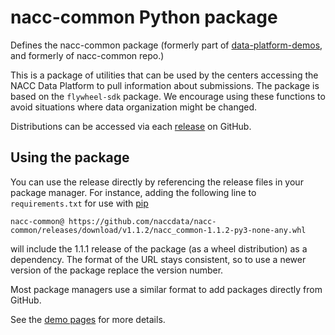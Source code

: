# nacc-common Python package

Defines the nacc-common package (formerly part of [data-platform-demos](https://github.com/naccdata/data-platform-demos), and formerly of nacc-common repo.)

This is a package of utilities that can be used by the centers accessing the NACC Data Platform to pull information about submissions.
The package is based on the `flywheel-sdk` package.
We encourage using these functions to avoid situations where data organization might be changed.

Distributions can be accessed via each [release](https://github.com/naccdata/nacc-common/releases) on GitHub.

## Using the package

You can use the release directly by referencing the release files in your package manager.
For instance, adding the following line to `requirements.txt` for use with [pip](https://pip.pypa.io/en/stable/topics/vcs-support/#git)

```text
nacc-common@ https://github.com/naccdata/nacc-common/releases/download/v1.1.2/nacc_common-1.1.2-py3-none-any.whl
```

will include the 1.1.1 release of the package (as a wheel distribution) as a dependency.
The format of the URL stays consistent, so to use a newer version of the package replace the version number.

Most package managers use a similar format to add packages directly from GitHub.

See the [demo pages](https://naccdata.github.io/data-platform-demos/) for more details.
